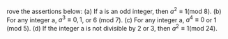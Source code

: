 rove the assertions below:
(a) If a is an odd integer, then $a^2 \equiv 1$(mod 8).
(b) For any integer a, $a^3 \equiv 0, 1$, or 6 (mod 7).
(c) For any integer a, $a^4 \equiv 0$ or 1 (mod 5).
(d) If the integer a is not divisible by 2 or 3, then $a^2 \equiv 1$(mod 24).